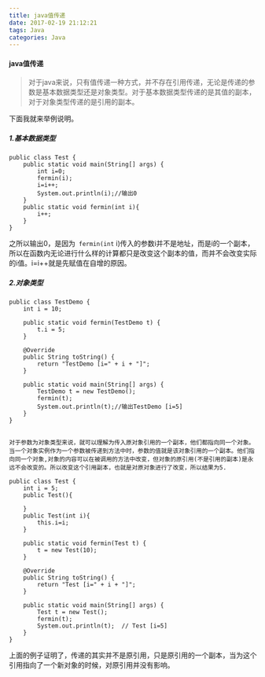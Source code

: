 ```yaml
---
title: java值传递
date: 2017-02-19 21:12:21
tags: Java
categories: Java
---
```

#### java值传递
>对于java来说，只有值传递一种方式，并不存在引用传递，无论是传递的参数是基本数据类型还是对象类型。对于基本数据类型传递的是其值的副本，对于对象类型传递的是引用的副本。

下面我就来举例说明。  
##### 1.基本数据类型
```
public class Test {
	public static void main(String[] args) {
		int i=0;
		fermin(i);
		i=i++;
		System.out.println(i);//输出0
	}
	public static void fermin(int i){
		i++;
	}
}

```
之所以输出0，是因为` fermin(int` i)传入的参数i并不是地址，而是i的一个副本，所以在函数内无论进行什么样的计算都只是改变这个副本的值，而并不会改变实际的i值。i=i++就是先赋值在自增的原因。  
##### 2.对象类型  
```
public class TestDemo {
	int i = 10;

	public static void fermin(TestDemo t) {
		t.i = 5;
	}

	@Override
	public String toString() {
		return "TestDemo [i=" + i + "]";
	}

	public static void main(String[] args) {
		TestDemo t = new TestDemo();
		fermin(t);
		System.out.println(t);//输出TestDemo [i=5]
	}
}

 
对于参数为对象类型来说，就可以理解为传入原对象引用的一个副本，他们都指向同一个对象。当一个对象实例作为一个参数被传递到方法中时，参数的值就是该对象引用的一个副本。他们指向同一个对象,对象的内容可以在被调用的方法中改变，但对象的原引用(不是引用的副本)是永远不会改变的。所以改变这个引用副本，也就是对原对象进行了改变，所以结果为5.
```
```
public class Test {
	int i = 5;
    public Test(){
    
    }
    public Test(int i){
    	this.i=i;
    }

	public static void fermin(Test t) {
		t = new Test(10);
	}

	@Override
	public String toString() {
		return "Test [i=" + i + "]";
	}

	public static void main(String[] args) {
		Test t = new Test();
		fermin(t);
		System.out.println(t);  // Test [i=5]
	}
}
```
上面的例子证明了，传递的其实并不是原引用，只是原引用的一个副本，当为这个引用指向了一个新对象的时候，对原引用并没有影响。
